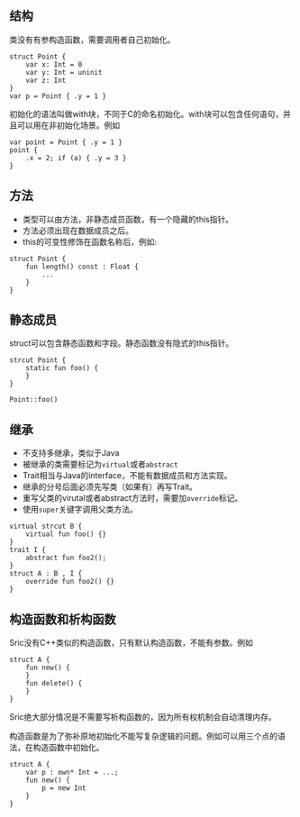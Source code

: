 ## 结构
类没有有参构造函数，需要调用者自己初始化。
```
struct Point {
    var x: Int = 0
    var y: Int = uninit
    var z: Int
}
var p = Point { .y = 1 }
```
初始化的语法叫做with块，不同于C的命名初始化。with块可以包含任何语句，并且可以用在非初始化场景。例如
```
var point = Point { .y = 1 }
point {
    .x = 2; if (a) { .y = 3 }
}
```


## 方法
- 类型可以由方法，非静态成员函数，有一个隐藏的this指针。
- 方法必须出现在数据成员之后。
- this的可变性修饰在函数名称后，例如:
```
struct Point {
    fun length() const : Float {
        ...
    }
}
```

## 静态成员
struct可以包含静态函数和字段。静态函数没有隐式的this指针。
```
strcut Point {
    static fun foo() {
    }
}

Point::foo()
```


## 继承
- 不支持多继承，类似于Java
- 被继承的类需要标记为`virtual`或者`abstract`
- Trait相当与Java的interface，不能有数据成员和方法实现。
- 继承的分号后面必须先写类（如果有）再写Trait。
- 重写父类的virutal或者abstract方法时，需要加`override`标记。
- 使用`super`关键字调用父类方法。
```
virtual strcut B {
    virtual fun foo() {}
}
trait I {
    abstract fun foo2();
}
struct A : B , I {
    override fun foo2() {}
}
```

## 构造函数和析构函数
Sric没有C++类似的构造函数，只有默认构造函数，不能有参数。例如
```
struct A {
    fun new() {
    }
    fun delete() {
    }
}
```
Sric绝大部分情况是不需要写析构函数的，因为所有权机制会自动清理内存。

构造函数是为了弥补原地初始化不能写复杂逻辑的问题。例如可以用三个点的语法，在构造函数中初始化。
```
struct A {
    var p : own* Int = ...;
    fun new() {
        p = new Int
    }
}
```
